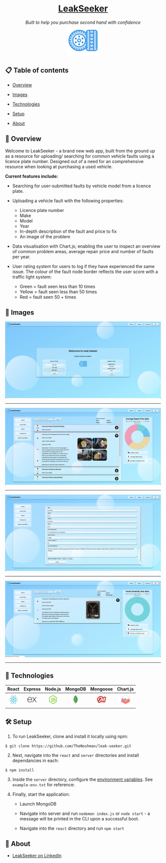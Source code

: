 <h1 align="center">
  <a href="#">
    LeakSeeker
  </a>
</h1>
<div align="center"> <i>Built to help you purchase second hand with confidence</i></div>

<div  align="center" ><img src="https://github.com/TheNoshman/leak-seeker/blob/master/react/src/images/logo2.png?raw=true" alt="logo" width="100"></div>

## 📋 Table of contents

* [Overview](#-overview)

* [Images](#-images)

* [Technologies](#-technologies)

* [Setup](#-setup)

* [About](#-about)

  

## 🔭 Overview
Welcome to LeakSeeker - a brand new web app, built from the ground up as a resource for uploading/ searching for common vehicle faults using a licence plate number. Designed out of a need for an comprehensive resource when looking at purchasing a used vehicle.

**Current features include:**

* Searching for user-submitted faults by vehicle model from a licence plate.
* Uploading a vehicle fault with the following properties:

  * Licence plate number
  * Make
  * Model
  * Year
  * In-depth description of the fault and price to fix
  * An image of the problem
* Data visualisation with Chart.js; enabling the user to inspect an overview of common problem areas, average repair price and number of faults per year.
* User rating system for users to log if they have experienced the same issue. The colour of the fault node border reflects the user score with a traffic light system:
  * Green = fault seen less than 10 times
  * Yellow = fault seen less than 50 times
  * Red = fault seen 50 + times



## 📸 Images

![screenshot](https://github.com/TheNoshman/leak-seeker/blob/master/screen1.png?raw=true)

---
![screenshot](https://github.com/TheNoshman/leak-seeker/blob/master/screenshot.png?raw=true)

---
![screenshot](https://github.com/TheNoshman/leak-seeker/blob/master/screen2.png?raw=true)

---
![screenshot](https://github.com/TheNoshman/leak-seeker/blob/master/screen3.png?raw=true)

---



## 🤖 Technologies

|                            React                             |                           Express                            |                           Node.js                            |                           MongoDB                            |                           Mongoose                           |                           Chart.js                           |
| :----------------------------------------------------------: | :----------------------------------------------------------: | :----------------------------------------------------------: | :----------------------------------------------------------: | :----------------------------------------------------------: | :----------------------------------------------------------: |
| <img src="https://github.com/TheNoshman/leak-seeker/blob/master/react/public/react.svg?raw=true" alt="React" width="30" height="30"> | <img src="https://github.com/TheNoshman/leak-seeker/blob/master/react/public/express.svg?raw=true" alt="aws-s3" width="30" height="30"> | <img src="https://github.com/TheNoshman/leak-seeker/blob/master/react/public/node-js.svg?raw=true" alt="aws-s3" width="30" height="30"> | <img src="https://github.com/TheNoshman/leak-seeker/blob/master/react/public/mongodb.svg?raw=true" alt="aws-s3" width="30" height="30"> | <img src="https://github.com/TheNoshman/leak-seeker/blob/master/react/public/goose.png?raw=true" alt="aws-s3" width="30" height="30"> | <img src="https://github.com/TheNoshman/leak-seeker/blob/master/react/public/chart.png?raw=true" alt="aws-s3" width="45" height="40"> |



## 🛠️ Setup

1. To run LeakSeeker, clone and install it locally using npm:

```
$ git clone https://github.com/TheNoshman/leak-seeker.git
```

2. Next, navigate into the `react` and `server` directories and install dependancies in each:

```
$ npm install
```

3. Inside the `server` directory, configure the [environment variables](https://medium.com/chingu/an-introduction-to-environment-variables-and-how-to-use-them-f602f66d15fa). See `example-env.txt` for reference:
4. Finally, start the application:

   * Launch MongoDB

   * Navigate into server and run `nodemon index.js` or `node start` - a message will be printed in the CLI upon a successful boot.
   * Navigate into the `react` directory and run `npm start`



## 📖 About

* [LeakSeeker on LinkedIn](https://www.linkedin.com/company/leakseeker)
